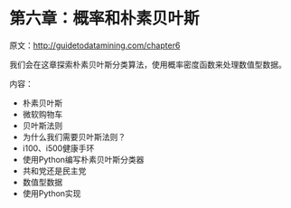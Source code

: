 第六章：概率和朴素贝叶斯
========================

原文：http://guidetodatamining.com/chapter6

我们会在这章探索朴素贝叶斯分类算法，使用概率密度函数来处理数值型数据。

内容：

* 朴素贝叶斯
* 微软购物车
* 贝叶斯法则
* 为什么我们需要贝叶斯法则？
* i100、i500健康手环
* 使用Python编写朴素贝叶斯分类器
* 共和党还是民主党
* 数值型数据
* 使用Python实现
